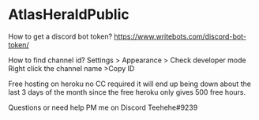 # AtlasHeraldPublic

How to get a discord bot token?
https://www.writebots.com/discord-bot-token/

How to find channel id?
Settings > Appearance > Check developer mode
Right click the channel name >Copy ID

Free hosting on heroku no CC required it will end up being down about the last 3 days of the month since the free heroku only gives 500 free hours.

Questions or need help PM me on Discord
Teehehe#9239

